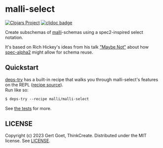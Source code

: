 # malli-select

[![Clojars Project](https://img.shields.io/clojars/v/dk.thinkcreate/malli-select.svg?include_prereleases)](https://clojars.org/dk.thinkcreate/malli-select) [![cljdoc badge](https://cljdoc.org/badge/dk.thinkcreate/malli-select)](https://cljdoc.org/d/dk.thinkcreate/malli-select)

Create subschemas of [malli](https://github.com/metosin/malli)-schemas using a spec2-inspired select notation.

It's based on Rich Hickey's ideas from his talk ["Maybe Not"](https://youtu.be/YR5WdGrpoug?feature=shared&t=1965) about how [spec-alpha2](https://github.com/clojure/spec-alpha2) might allow for schema reuse.

## Quickstart

[deps-try](https://github.com/eval/deps-try/blob/master/README.md#installation) has a built-in recipe that walks you through malli-select's features on the REPL ([recipe source](https://github.com/eval/deps-try/blob/master/recipes/malli/malli_select.clj)).  
Run like so:
``` clojure
$ deps-try --recipe malli/malli-select
```

See [the tests](./test/malli_select/core_test.clj) for more.


## LICENSE

Copyright (c) 2023 Gert Goet, ThinkCreate.
Distributed under the MIT license. See [LICENSE](LICENSE).
